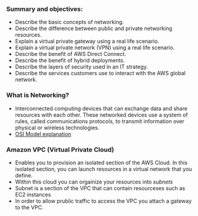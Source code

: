 ### Summary and objectives:

- Describe the basic concepts of networking.
- Describe the difference between public and private networking resources. 
- Explain a virtual private gateway using a real life scenario. 
- Explain a virtual private network (VPN) using a real life scenario.
- Describe the benefit of AWS Direct Connect. 
- Describe the benefit of hybrid deployments. 
- Describe the layers of security used in an IT strategy.
- Describe the services customers use to interact with the AWS global network.



### What is Networking? 
- Interconnected computing devices that can exchange data and share resources with each other. These networked devices use a system of rules, called communications protocols, to transmit information over physical or wireless technologies.
- [OSI Model explanation ]('https://www.youtube.com/watch?v=dV8mjZd1OtU')

### Amazon VPC (Virtual Private Cloud)
- Enables you to provision an isolated section of the AWS Cloud. In this isolated section, you can launch resources in a virtual network that you define. 
-  Within this cloud you can orgainize your resources into *subnets*
- Subnet is a section of the VPC that can contain resourceses such as EC2 instances
- In order to allow prublic traffic to access the VPC you attach a gateway to the VPC.